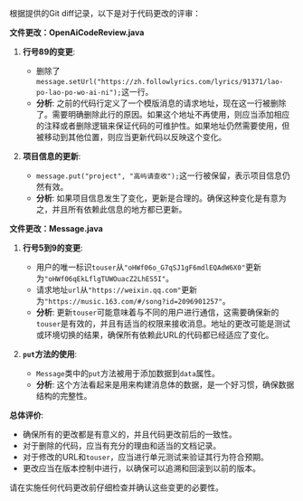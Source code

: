根据提供的Git diff记录，以下是对于代码更改的评审：

**文件更改：OpenAiCodeReview.java**

1. **行号89的变更**:
   - 删除了`message.setUrl("https://zh.followlyrics.com/lyrics/91371/lao-po-lao-po-wo-ai-ni");`这一行。
   - **分析**: 之前的代码行定义了一个模版消息的请求地址，现在这一行被删除了。需要明确删除此行的原因。如果这个地址不再使用，则应当添加相应的注释或者删除逻辑来保证代码的可维护性。如果地址仍然需要使用，但被移动到其他位置，则应当更新代码以反映这个变化。

2. **项目信息的更新**:
   - `message.put("project", "高屿请查收");`这一行被保留，表示项目信息仍然有效。
   - **分析**: 如果项目信息发生了变化，更新是合理的。确保这种变化是有意为之，并且所有依赖此信息的地方都已更新。

**文件更改：Message.java**

1. **行号5到9的变更**:
   - 用户的唯一标识`touser`从`"oHWf06o_G7qSJ1gF6mdlEQAdW6X0"`更新为`"oHWf06qEkLflgTUWOuacZ2LhES5I"`。
   - 请求地址`url`从`"https://weixin.qq.com"`更新为`"https://music.163.com/#/song?id=2096901257"`。
   - **分析**: 更新`touser`可能意味着与不同的用户进行通信，这需要确保新的`touser`是有效的，并且有适当的权限来接收消息。地址的更改可能是测试或环境切换的结果，确保所有依赖此URL的代码都已经适应了变化。

2. **`put`方法的使用**:
   - `Message`类中的`put`方法被用于添加数据到`data`属性。
   - **分析**: 这个方法看起来是用来构建消息体的数据，是一个好习惯，确保数据结构的完整性。

**总体评价**:
- 确保所有的更改都是有意义的，并且代码更改前后的一致性。
- 对于删除的代码，应当有充分的理由和适当的文档记录。
- 对于修改的URL和`touser`，应当进行单元测试来验证其行为符合预期。
- 更改应当在版本控制中进行，以确保可以追溯和回滚到以前的版本。

请在实施任何代码更改前仔细检查并确认这些变更的必要性。